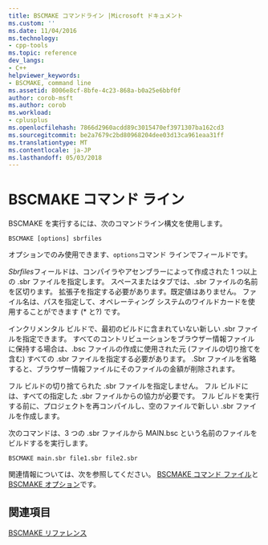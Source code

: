 ```yaml
---
title: BSCMAKE コマンドライン |Microsoft ドキュメント
ms.custom: ''
ms.date: 11/04/2016
ms.technology:
- cpp-tools
ms.topic: reference
dev_langs:
- C++
helpviewer_keywords:
- BSCMAKE, command line
ms.assetid: 8006e8cf-8bfe-4c23-868a-b0a25e6bbf0f
author: corob-msft
ms.author: corob
ms.workload:
- cplusplus
ms.openlocfilehash: 7866d2960acdd89c3015470ef3971307ba162cd3
ms.sourcegitcommit: be2a7679c2bd80968204dee03d13ca961eaa31ff
ms.translationtype: MT
ms.contentlocale: ja-JP
ms.lasthandoff: 05/03/2018
---
```

# <a name="bscmake-command-line"></a>BSCMAKE コマンド ライン
BSCMAKE を実行するには、次のコマンドライン構文を使用します。  
  
```  
BSCMAKE [options] sbrfiles  
```  
  
 オプションでのみ使用できます、`options`コマンド ラインでフィールドです。  
  
 *Sbrfiles*フィールドは、コンパイラやアセンブラーによって作成された 1 つ以上の .sbr ファイルを指定します。 スペースまたはタブでは、.sbr ファイルの名前を区切ります。 拡張子を指定する必要があります。既定値はありません。 ファイル名は、パスを指定して、オペレーティング システムのワイルドカードを使用することができます (* と?) です。  
  
 インクリメンタル ビルドで、最初のビルドに含まれていない新しい .sbr ファイルを指定できます。 すべてのコントリビューションをブラウザー情報ファイルに保持する場合は、.bsc ファイルの作成に使用された元 (ファイルの切り捨てを含む) すべての .sbr ファイルを指定する必要があります。 .Sbr ファイルを省略すると、ブラウザー情報ファイルにそのファイルの金額が削除されます。  
  
 フル ビルドの切り捨てられた .sbr ファイルを指定しません。 フル ビルドには、すべての指定した .sbr ファイルからの協力が必要です。 フル ビルドを実行する前に、プロジェクトを再コンパイルし、空のファイルで新しい .sbr ファイルを作成します。  
  
 次のコマンドは、3 つの .sbr ファイルから MAIN.bsc という名前のファイルをビルドするを実行します。  
  
```  
BSCMAKE main.sbr file1.sbr file2.sbr  
```  
  
 関連情報については、次を参照してください。 [BSCMAKE コマンド ファイル](../../build/reference/bscmake-command-file-response-file.md)と[BSCMAKE オプション](../../build/reference/bscmake-options.md)です。  
  
## <a name="see-also"></a>関連項目  
 [BSCMAKE リファレンス](../../build/reference/bscmake-reference.md)